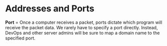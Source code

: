 # Addresses and Ports

**Port** = Once a computer receives a packet, ports dictate which program will receive the packet data. We rarely have to specify a port directly. Instead, DevOps and other server admins will be sure to map a domain name to the specified port.
